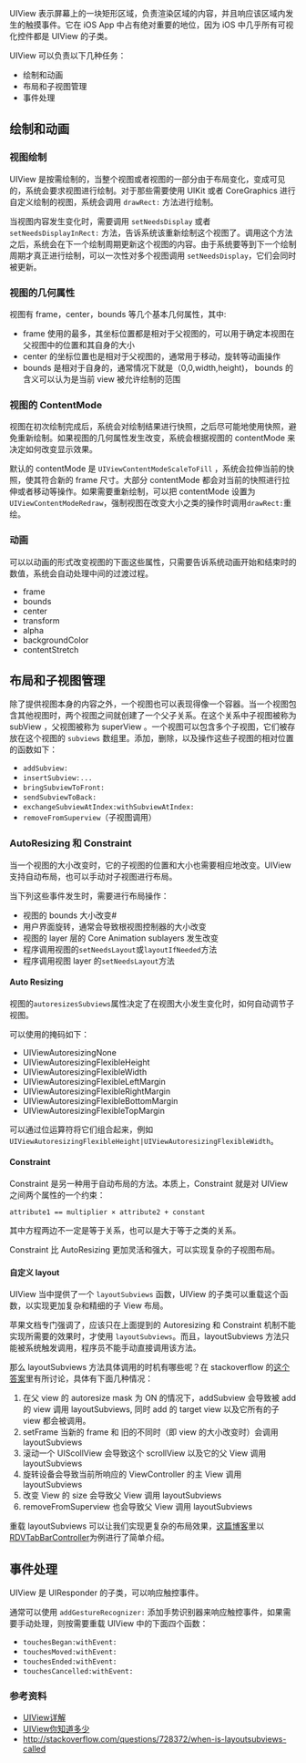 UIView 表示屏幕上的一块矩形区域，负责渲染区域的内容，并且响应该区域内发生的触摸事件。它在 iOS App 中占有绝对重要的地位，因为 iOS 中几乎所有可视化控件都是 UIView 的子类。

UIView 可以负责以下几种任务：

* 绘制和动画
* 布局和子视图管理
* 事件处理

## 绘制和动画

### 视图绘制

UIView 是按需绘制的，当整个视图或者视图的一部分由于布局变化，变成可见的，系统会要求视图进行绘制。对于那些需要使用 UIKit 或者 CoreGraphics 进行自定义绘制的视图，系统会调用 `drawRect:` 方法进行绘制。

当视图内容发生变化时，需要调用 `setNeedsDisplay` 或者 `setNeedsDisplayInRect:` 方法，告诉系统该重新绘制这个视图了。调用这个方法之后，系统会在下一个绘制周期更新这个视图的内容。由于系统要等到下一个绘制周期才真正进行绘制，可以一次性对多个视图调用 `setNeedsDisplay`，它们会同时被更新。


### 视图的几何属性

视图有 frame，center，bounds 等几个基本几何属性，其中:

* frame 使用的最多，其坐标位置都是相对于父视图的，可以用于确定本视图在父视图中的位置和其自身的大小
* center 的坐标位置也是相对于父视图的，通常用于移动，旋转等动画操作
* bounds 是相对于自身的，通常情况下就是（0,0,width,height)， bounds 的含义可以认为是当前 view 被允许绘制的范围

### 视图的 ContentMode

视图在初次绘制完成后，系统会对绘制结果进行快照，之后尽可能地使用快照，避免重新绘制。如果视图的几何属性发生改变，系统会根据视图的 contentMode 来决定如何改变显示效果。

默认的 contentMode 是 `UIViewContentModeScaleToFill` ，系统会拉伸当前的快照，使其符合新的 frame 尺寸。大部分 contentMode 都会对当前的快照进行拉伸或者移动等操作。如果需要重新绘制，可以把 contentMode 设置为 `UIViewContentModeRedraw`，强制视图在改变大小之类的操作时调用`drawRect:`重绘。


### 动画

可以以动画的形式改变视图的下面这些属性，只需要告诉系统动画开始和结束时的数值，系统会自动处理中间的过渡过程。

* frame
* bounds
* center
* transform
* alpha
* backgroundColor
* contentStretch

## 布局和子视图管理

除了提供视图本身的内容之外，一个视图也可以表现得像一个容器。当一个视图包含其他视图时，两个视图之间就创建了一个父子关系。在这个关系中子视图被称为 subView ，父视图被称为 superView 。一个视图可以包含多个子视图，它们被存放在这个视图的 `subviews` 数组里。添加，删除，以及操作这些子视图的相对位置的函数如下：

* `addSubview:`
* `insertSubview:...`
* `bringSubviewToFront:`
* `sendSubviewToBack:`
* `exchangeSubviewAtIndex:withSubviewAtIndex:`
* `removeFromSuperview`（子视图调用）

### AutoResizing 和 Constraint

当一个视图的大小改变时，它的子视图的位置和大小也需要相应地改变。UIView 支持自动布局，也可以手动对子视图进行布局。

当下列这些事件发生时，需要进行布局操作：

* 视图的 bounds 大小改变#
* 用户界面旋转，通常会导致根视图控制器的大小改变
* 视图的 layer 层的 Core Animation sublayers 发生改变
* 程序调用视图的`setNeedsLayout`或`layoutIfNeeded`方法
* 程序调用视图 layer 的`setNeedsLayout`方法

#### Auto Resizing

视图的`autoresizesSubviews`属性决定了在视图大小发生变化时，如何自动调节子视图。

可以使用的掩码如下：

* UIViewAutoresizingNone
* UIViewAutoresizingFlexibleHeight
* UIViewAutoresizingFlexibleWidth
* UIViewAutoresizingFlexibleLeftMargin
* UIViewAutoresizingFlexibleRightMargin
* UIViewAutoresizingFlexibleBottomMargin
* UIViewAutoresizingFlexibleTopMargin

可以通过位运算符将它们组合起来，例如 `UIViewAutoresizingFlexibleHeight|UIViewAutoresizingFlexibleWidth`。

#### Constraint

Constraint 是另一种用于自动布局的方法。本质上，Constraint 就是对 UIView 之间两个属性的一个约束：

    attribute1 == multiplier × attribute2 + constant

其中方程两边不一定是等于关系，也可以是大于等于之类的关系。

Constraint 比 AutoResizing 更加灵活和强大，可以实现复杂的子视图布局。

#### 自定义 layout

UIView 当中提供了一个 `layoutSubviews` 函数，UIView 的子类可以重载这个函数，以实现更加复杂和精细的子 View 布局。

苹果文档专门强调了，应该只在上面提到的 Autoresizing 和 Constraint 机制不能实现所需要的效果时，才使用 `layoutSubviews`。而且，layoutSubviews 方法只能被系统触发调用，程序员不能手动直接调用该方法。

那么 layoutSubviews 方法具体调用的时机有哪些呢？在 stackoverflow 的[这个答案](http://stackoverflow.com/questions/728372/when-is-layoutsubviews-called)里有所讨论，具体有下面几种情况：

1. 在父 view 的 autoresize mask 为 ON 的情况下，addSubview 会导致被 add 的 view 调用 layoutSubviews, 同时 add 的 target view 以及它所有的子 view 都会被调用。
2. setFrame 当新的 frame 和 旧的不同时（即 view 的大小改变时）会调用 layoutSubviews
3. 滚动一个 UIScollView 会导致这个 scrollView 以及它的父 View 调用 layoutSubviews
4. 旋转设备会导致当前所响应的 ViewController 的主 View 调用 layoutSubviews
5. 改变 View 的 size 会导致父 View 调用 layoutSubviews
6. removeFromSuperview 也会导致父 View 调用 layoutSubviews

重载 layoutSubviews 可以让我们实现更复杂的布局效果，[这篇博客](http://bachiscoding.com/2014/12/15/when-will-layoutsubviews-be-invoked/)里以[RDVTabBarController](https://github.com/robbdimitrov/RDVTabBarController)为例进行了简单介绍。

## 事件处理

UIView 是 UIResponder 的子类，可以响应触控事件。

通常可以使用 `addGestureRecognizer:` 添加手势识别器来响应触控事件，如果需要手动处理，则按需要重载 UIView 中的下面四个函数：

* `touchesBegan:withEvent:`
* `touchesMoved:withEvent:`
* `touchesEnded:withEvent:`
* `touchesCancelled:withEvent:`


### 参考资料

* [UIView详解](http://blog.csdn.net/chengyingzhilian/article/details/7894276)
* [UIView你知道多少](http://www.cnblogs.com/likwo/archive/2011/06/18/2084192.html)
* http://stackoverflow.com/questions/728372/when-is-layoutsubviews-called
